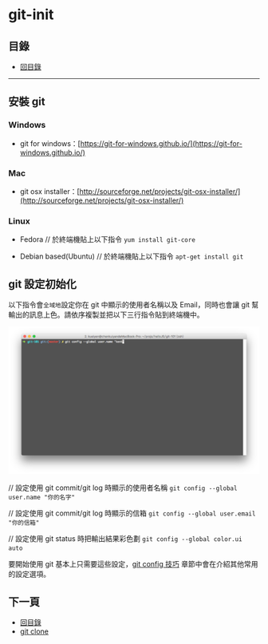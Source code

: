# git-init

## 目錄
- [回目錄](../SUMMARY.md)

***

## 安裝 git

### Windows
- git for windows：[https://git-for-windows.github.io/](https://git-for-windows.github.io/)

### Mac
- git osx installer：[http://sourceforge.net/projects/git-osx-installer/](http://sourceforge.net/projects/git-osx-installer/)

### Linux
- Fedora
// 於終端機貼上以下指令
`yum install git-core`

- Debian based(Ubuntu)
// 於終端機貼上以下指令
`apt-get install git`

## git 設定初始化

以下指令會`全域地`設定你在 git 中顯示的使用者名稱以及 Email，同時也會讓 git 幫輸出的訊息上色。請依序複製並把以下三行指令貼到終端機中。

![](../img/git-init-1.png)

// 設定使用 git commit/git log 時顯示的使用者名稱
`git config --global user.name "你的名字"`

// 設定使用 git commit/git log 時顯示的信箱
`git config --global user.email "你的信箱"`

// 設定使用 git status 時把輸出結果彩色劃
`git config --global color.ui auto`

要開始使用 git 基本上只需要這些設定，[git config 技巧](../git-conifg/index.md) 章節中會在介紹其他常用的設定選項。

## 下一頁
- [回目錄](../SUMMARY.md)
- [git clone](../git-clone/index.md)